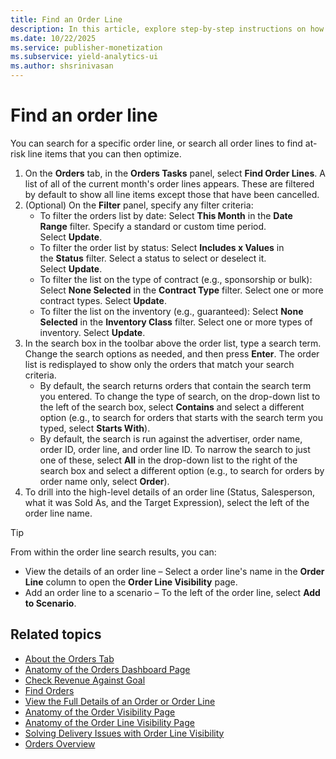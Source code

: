 ```yaml
---
title: Find an Order Line
description: In this article, explore step-by-step instructions on how to find an order line.
ms.date: 10/22/2025
ms.service: publisher-monetization
ms.subservice: yield-analytics-ui
ms.author: shsrinivasan
---
```


# Find an order line

You can search for a specific order line, or search all order lines to find at-risk line items that you can then optimize.

1. On the **Orders** tab, in the **Orders Tasks** panel, select **Find Order Lines**. A list of all of the current month's order lines appears. These are filtered by default to show all line items except those that have been cancelled.
1. (Optional) On the **Filter** panel, specify any filter criteria:
    - To filter the orders list by date: Select **This Month** in the **Date Range** filter. Specify a standard or custom time period. Select **Update**.
    - To filter the order list by status: Select **Includes x Values** in the **Status** filter. Select a status to select or deselect it. Select **Update**.
    - To filter the list on the type of contract (e.g., sponsorship or bulk): Select **None Selected** in the **Contract Type** filter. Select one or more contract types. Select **Update**.
    - To filter the list on the inventory (e.g., guaranteed): Select **None Selected** in the **Inventory Class** filter. Select one or more types of inventory. Select **Update**.
1. In the search box in the toolbar above the order list, type a search term. Change the search options as needed, and then press **Enter**. The order list is redisplayed to show only the orders that match your search criteria.
    - By default, the search returns orders that contain the search term you entered. To change the type of search, on the drop-down list to the left of the search box, select **Contains** and select a different option (e.g., to search for orders that starts with the search term you typed, select **Starts With**).
    - By default, the search is run against the advertiser, order name, order ID, order line, and order line ID. To narrow the search to just one of these, select **All** in the drop-down list to the right of the search box and select a different option (e.g., to search for orders by order name only, select **Order**).
1. To drill into the high-level details of an order line (Status, Salesperson, what it was Sold As, and the Target Expression), select the left of the order line name.

> [!TIP]
> From within the order line search results, you can:
>
> - View the details of an order line – Select a order line's name in the **Order Line** column to open the **Order Line Visibility** page.
> - Add an order line to a scenario – To the left of the order line, select **Add to Scenario**.

## Related topics

- [About the Orders Tab](about-the-orders-tab.md)
- [Anatomy of the Orders Dashboard Page](anatomy-of-the-orders-dashboard-page.md)
- [Check Revenue Against Goal](check-revenue-against-goal.md)
- [Find Orders](find-orders.md)
- [View the Full Details of an Order or Order Line](view-the-full-details-of-an-order-or-order-line.md)
- [Anatomy of the Order Visibility Page](anatomy-of-the-order-visibility-page.md)
- [Anatomy of the Order Line Visibility Page](anatomy-of-the-order-line-visibility-page.md)
- [Solving Delivery Issues with Order Line Visibility](solve-delivery-issues-with-order-line-visibility.md)
- [Orders Overview](orders-overview.md)
